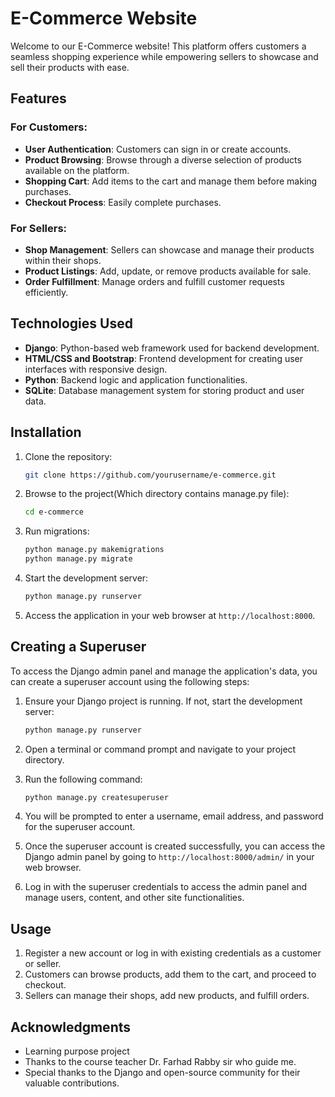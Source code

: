 # E-Commerce Website

Welcome to our E-Commerce website! This platform offers customers a seamless shopping experience while empowering sellers to showcase and sell their products with ease.

## Features

### For Customers:
- **User Authentication**: Customers can sign in or create accounts.
- **Product Browsing**: Browse through a diverse selection of products available on the platform.
- **Shopping Cart**: Add items to the cart and manage them before making purchases.
- **Checkout Process**: Easily complete purchases.

### For Sellers:
- **Shop Management**: Sellers can showcase and manage their products within their shops.
- **Product Listings**: Add, update, or remove products available for sale.
- **Order Fulfillment**: Manage orders and fulfill customer requests efficiently.

## Technologies Used

- **Django**: Python-based web framework used for backend development.
- **HTML/CSS and Bootstrap**: Frontend development for creating user interfaces with responsive design.
- **Python**: Backend logic and application functionalities.
- **SQLite**: Database management system for storing product and user data.

## Installation

1. Clone the repository:

    ```bash
    git clone https://github.com/yourusername/e-commerce.git
    ```

2. Browse to the project(Which directory contains manage.py file):

    ```bash
    cd e-commerce
   

3. Run migrations:

    ```bash
    python manage.py makemigrations
    python manage.py migrate
    ```

4. Start the development server:

    ```bash
    python manage.py runserver
    ```

5. Access the application in your web browser at `http://localhost:8000`.


## Creating a Superuser

To access the Django admin panel and manage the application's data, you can create a superuser account using the following steps:

1. Ensure your Django project is running. If not, start the development server:

    ```bash
    python manage.py runserver
    ```

2. Open a terminal or command prompt and navigate to your project directory.

3. Run the following command:

    ```bash
    python manage.py createsuperuser
    ```

4. You will be prompted to enter a username, email address, and password for the superuser account.

5. Once the superuser account is created successfully, you can access the Django admin panel by going to `http://localhost:8000/admin/` in your web browser.

6. Log in with the superuser credentials to access the admin panel and manage users, content, and other site functionalities.



## Usage

1. Register a new account or log in with existing credentials as a customer or seller.
2. Customers can browse products, add them to the cart, and proceed to checkout.
3. Sellers can manage their shops, add new products, and fulfill orders.


## Acknowledgments
- Learning purpose project
- Thanks to the course teacher Dr. Farhad Rabby sir who guide me.
- Special thanks to the Django and open-source community for their valuable contributions.

